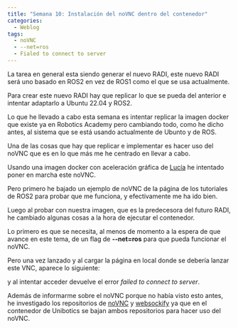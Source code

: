 ```yaml
---
title: "Semana 10: Instalación del noVNC dentro del contenedor"
categories:
  - Weblog
tags:
  - noVNC
  - --net=ros
  - Fialed to connect to server
---
```


La tarea en general esta siendo generar el nuevo RADI, este nuevo RADI será uno basado en ROS2 en vez de ROS1 como el que se usa actualmente.

Para crear este nuevo RADI hay que replicar lo que se pueda del anterior e intentar adaptarlo a Ubuntu 22.04 y ROS2.

Lo que he llevado a cabo esta semana es intentar replicar la imagen docker que existe ya en Robotics Academy pero cambiando todo, como he dicho antes, al sistema que se está usando actualmente de Ubunto y de ROS.

Una de las cosas que hay que replicar e implementar es hacer uso del noVNC que es en lo que más me he centrado en llevar a cabo.

Usando una imagen docker con aceleración gráfica de [Lucía](https://github.com/RoboticsLabURJC/2022-tfg-lucia-chen) he intentado poner en marcha este noVNC.

Pero primero he bajado un ejemplo de noVNC de la página de los tutoriales de ROS2 para probar que me funciona, y efectivamente me ha ido bien.

Luego al probar con nuestra imagen, que es la predecesora del futuro RADI, he cambiado algunas cosas a la hora de ejecutar el contenedor.

Lo primero es que se necesita, al menos de momento a la espera de que avance en este tema, de un flag de **--net=ros** para que pueda funcionar el noVNC.

Pero una vez lanzado y al cargar la página en local donde se debería lanzar este VNC, aparece lo siguiente:

[](https://github.com/RoboticsLabURJC/2022-tfg-guillermo-bernal/blob/main/docs/assets/images/Captura%20desde%202022-12-26%2020-46-18.png)

y al intentar acceder devuelve el error *failed to connect to server*.

Además de informarme sobre el noVNC porque no había visto esto antes, he investigado los repositorios de [noVNC](https://github.com/novnc/noVNC) y [websockify](https://github.com/novnc/websockify) ya que en el contenedor de Unibotics se bajan ambos repositorios para hacer uso del noVNC.
